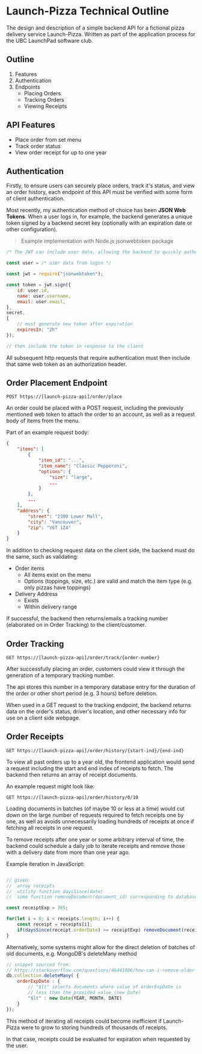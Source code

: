# Launch-Pizza Technical Outline

The design and description of a simple backend API for a fictional pizza delivery service Launch-Pizza.
Written as part of the application process for the UBC LaunchPad software club.

## Outline
1. Features
2. Authentication
3. Endpoints
    * Placing Orders
    * Tracking Orders
    * Viewing Receipts

## API Features
- Place order from set menu
- Track order status
- View order receipt for up to one year

## Authentication
Firstly, to ensure users can securely place orders, track it's status, and view an order history, each endpoint of this API must be verified with some form of client authentication.

Most recently, my authentication method of choice has been **JSON Web Tokens**. When a user logs in, for example, the backend generates a unique token signed by a backend secret key (optionally with an expiration date or other configuration).

> Example implementation with Node.js jsonwebtoken package
```javascript
/* The JWT can include user data, allowing the backend to quickly authenticate the user's identity */

const user = /* user data from login */ 

const jwt = require("jsonwebtoken");

const token = jwt.sign({ 
    id: user.id, 
    name: user.username, 
    email: user.email, 
},
secret,
{
    // must generate new token after expiration
    expiresIn: "2h"
});

// then include the token in response to the client
```

All subsequent http requests that require authentication must then include that same web token as an authorization header. 

## Order Placement Endpoint

```
POST https://[launch-pizza-api]/order/place
```
An order could be placed with a POST request, including the previously mentioned web token to attach the order to an account, as well as a request body of items from the menu.

Part of an example request body:
```json
{
    "items": [
        {
            "item_id": "...",
            "item_name": "Classic Pepperoni",
            "options": {
                "size": "large",
                ...
            }
        },
        ...
    ],
    "address": {
        "street": "2300 Lower Mall",
        "city": "Vancouver",
        "zip": "V6T 1Z4"
    }
}
```
In addition to checking request data on the client side, the backend must do the same, such as validating: 

* Order items
    * All items exist on the menu
    * Options (toppings, size, etc.) are valid and match the item type (e.g. only pizzas have toppings)
* Delivery Address
    * Exists
    * Within delivery range

If successful, the backend then returns/emails a tracking number (elaborated on in Order Tracking) to the client/customer.

## Order Tracking

```
GET https://[launch-pizza-api]/order/track/{order-number}
```

After successfully placing an order, customers could view it through the generation of a temporary tracking number.

The api stores this number in a temporary database entry for the duration of the order or other short period (e.g. 3 hours) before deletion.

When used in a GET request to the tracking endpoint, the backend returns data on the order's status, driver's location, and other necessary info for use on a client side webpage. 

## Order Receipts

```
GET https://[launch-pizza-api]/order/history/{start-ind}/{end-ind}
```

To view all past orders up to a year old, the frontend application would send a request including the start and end index of receipts to fetch. The backend then returns an array of receipt documents.

An example request might look like:
```
GET https://[launch-pizza-api]/order/history/0/10
```

Loading documents in batches (of maybe 10 or less at a time) would cut down on the large number of requests required to fetch receipts one by one, as well as avoids unnecessarily loading hundreds of receipts at once if fetching all receipts in one request. 


To remove receipts after one year or some arbitrary interval of time, the backend could schedule a daily job to iterate receipts and remove those with a delivery date from more than one year ago. 

Example iteration in JavaScript:
```javascript

// given:
//  array receipts
//  utility function daysSince(date)
//  some function removeDocument(document_id) corresponding to database 

const receiptExp = 365;

for(let i = 0; i < receipts.length; i++) {
    const receipt = receipts[i];
    if(daysSince(receipt.orderDate) >= receiptExp) removeDocument(receipt.id);
}
```

Alternatively, some systems might allow for the direct deletion of batches of old documents, e.g. MongoDB's deleteMany method
```javascript
// snippet sourced from: 
// https://stackoverflow.com/questions/46441006/how-can-i-remove-older-records-from-a-collection-in-mongodb
db.collection.deleteMany( { 
    orderExpDate : {
        // "$lt" selects documents where value of orderExpDate is 
        // less than the provided value (new Date)
        "$lt" : new Date(YEAR, MONTH, DATE) 
    } 
});
```

This method of iterating all receipts could become inefficient if Launch-Pizza were to grow to storing hundreds of thousands of receipts.

In that case, receipts could be evaluated for expiration when requested by the user.
